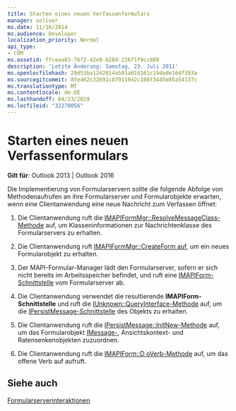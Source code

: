 ```yaml
---
title: Starten eines neuen Verfassenformulars
manager: soliver
ms.date: 11/16/2014
ms.audience: Developer
localization_priority: Normal
api_type:
- COM
ms.assetid: ffceaa03-76f2-42e0-b28d-226f1f9cc889
description: 'Letzte Änderung: Samstag, 23. Juli 2011'
ms.openlocfilehash: 29d53ba1242014a501a01d161c19dade164f393a
ms.sourcegitcommit: 8fe462c32b91c87911942c188f3445e85a54137c
ms.translationtype: MT
ms.contentlocale: de-DE
ms.lasthandoff: 04/23/2019
ms.locfileid: "32270056"
---
```

# <a name="launching-a-new-compose-form"></a>Starten eines neuen Verfassenformulars

  
  
**Gilt für**: Outlook 2013 | Outlook 2016 
  
Die Implementierung von Formularservern sollte die folgende Abfolge von Methodenaufrufen an ihre Formularserver und Formularobjekte erwarten, wenn eine Clientanwendung eine neue Nachricht zum Verfassen öffnet:
  
1. Die Clientanwendung ruft die [IMAPIFormMgr::ResolveMessageClass-Methode](imapiformmgr-resolvemessageclass.md) auf, um Klasseninformationen zur Nachrichtenklasse des Formularservers zu erhalten. 
    
2. Die Clientanwendung ruft [IMAPIFormMgr::CreateForm auf,](imapiformmgr-createform.md) um ein neues Formularobjekt zu erhalten. 
    
3. Der MAPI-Formular-Manager lädt den Formularserver, sofern er sich nicht bereits im Arbeitsspeicher befindet, und ruft eine [IMAPIForm-Schnittstelle](imapiformiunknown.md) vom Formularserver ab. 
    
4. Die Clientanwendung verwendet die resultierende **IMAPIForm-Schnittstelle** und ruft die [IUnknown::QueryInterface-Methode](https://msdn.microsoft.com/library/54d5ff80-18db-43f2-b636-f93ac053146d%28Office.15%29.aspx) auf, um die [IPersistMessage-Schnittstelle](ipersistmessageiunknown.md) des Objekts zu erhalten. 
    
5. Die Clientanwendung ruft die [IPersistMessage::InitNew-Methode](ipersistmessage-initnew.md) auf, um das Formularobjekt [IMessage-](imessageimapiprop.md), Ansichtskontext- und Ratensenkenobjekten zuzuordnen.
    
6. Die Clientanwendung ruft die [IMAPIForm::D oVerb-Methode](imapiform-doverb.md) auf, um das offene Verb auf aufruft. 
    
## <a name="see-also"></a>Siehe auch



[Formularserverinteraktionen](form-server-interactions.md)

